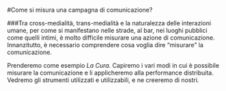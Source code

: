 #Come si misura una campagna di comunicazione?

###Tra cross-medialità, trans-medialità e la naturalezza delle interazioni umane, per come si manifestano nelle strade, al bar, nei luoghi pubblici come quelli intimi, è molto difficile misurare una azione di comunicazione. Innanzitutto, è necessario comprendere cosa voglia dire “misurare” la comunicazione.

Prenderemo come esempio *La Cura*. Capiremo i vari modi in cui è possibile misurare la comunicazione e li applicheremo alla performance distribuita. Vedremo gli strumenti utilizzati e utilizzabili, e ne creeremo di nostri.

